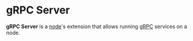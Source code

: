 # gRPC Server

**gRPC Server** is a [node](/blockchain/node.md)'s extension that allows running [gRPC](https://en.wikipedia.org/wiki/GRPC) services on a node.
